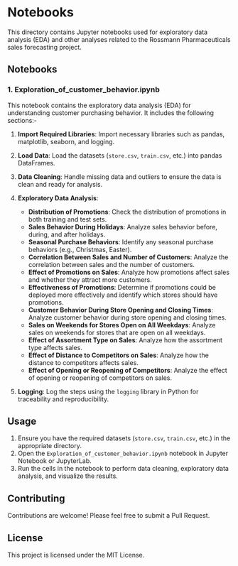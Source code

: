 # Notebooks

This directory contains Jupyter notebooks used for exploratory data analysis (EDA) and other analyses related to the Rossmann Pharmaceuticals sales forecasting project.

## Notebooks

### 1. Exploration_of_customer_behavior.ipynb

This notebook contains the exploratory data analysis (EDA) for understanding customer purchasing behavior. It includes the following sections:-

1. **Import Required Libraries**: Import necessary libraries such as pandas, matplotlib, seaborn, and logging.
2. **Load Data**: Load the datasets (`store.csv`, `train.csv`, etc.) into pandas DataFrames.
3. **Data Cleaning**: Handle missing data and outliers to ensure the data is clean and ready for analysis.
4. **Exploratory Data Analysis**:
   - **Distribution of Promotions**: Check the distribution of promotions in both training and test sets.
   - **Sales Behavior During Holidays**: Analyze sales behavior before, during, and after holidays.
   - **Seasonal Purchase Behaviors**: Identify any seasonal purchase behaviors (e.g., Christmas, Easter).
   - **Correlation Between Sales and Number of Customers**: Analyze the correlation between sales and the number of customers.
   - **Effect of Promotions on Sales**: Analyze how promotions affect sales and whether they attract more customers.
   - **Effectiveness of Promotions**: Determine if promotions could be deployed more effectively and identify which stores should have promotions.
   - **Customer Behavior During Store Opening and Closing Times**: Analyze customer behavior during store opening and closing times.
   - **Sales on Weekends for Stores Open on All Weekdays**: Analyze sales on weekends for stores that are open on all weekdays.
   - **Effect of Assortment Type on Sales**: Analyze how the assortment type affects sales.
   - **Effect of Distance to Competitors on Sales**: Analyze how the distance to competitors affects sales.
   - **Effect of Opening or Reopening of Competitors**: Analyze the effect of opening or reopening of competitors on sales.

5. **Logging**: Log the steps using the `logging` library in Python for traceability and reproducibility.

## Usage

1. Ensure you have the required datasets (`store.csv`, `train.csv`, etc.) in the appropriate directory.
2. Open the `Exploration_of_customer_behavior.ipynb` notebook in Jupyter Notebook or JupyterLab.
3. Run the cells in the notebook to perform data cleaning, exploratory data analysis, and visualize the results.

## Contributing

Contributions are welcome! Please feel free to submit a Pull Request.

## License

This project is licensed under the MIT License.
